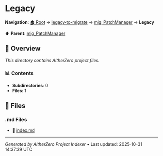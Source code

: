 # Legacy

**Navigation**: [🏠 Root](../../../index.md) → [legacy-to-migrate](../../index.md) → [mig_PatchManager](../index.md) → **Legacy**

⬆️ **Parent**: [mig_PatchManager](../index.md)

## 📖 Overview

*This directory contains AitherZero project files.*

### 📊 Contents

- **Subdirectories**: 0
- **Files**: 1

## 📄 Files

### .md Files

- 📝 [index.md](./index.md)

---

*Generated by AitherZero Project Indexer* • Last updated: 2025-10-31 14:37:39 UTC

